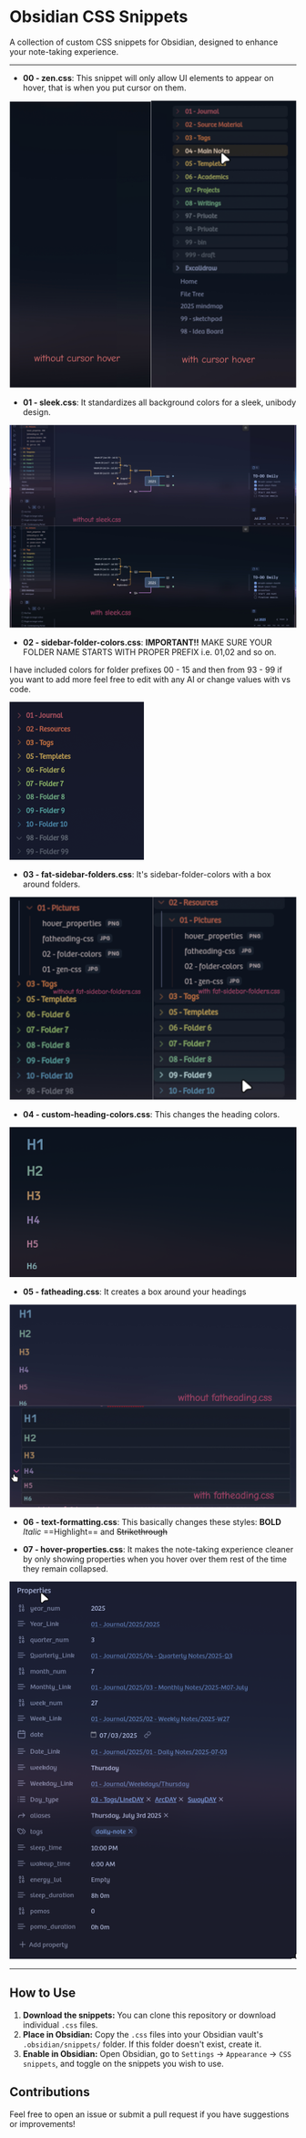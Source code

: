 # Obsidian CSS Snippets

A collection of custom CSS snippets for Obsidian, designed to enhance your note-taking experience.

---

- **00 - zen.css**: This snippet will only allow UI elements to appear on hover, that is when you put cursor on them.

![00 - zen-css.jpg](images/00%20-%20zen-css.jpg)

- **01 - sleek.css**: It standardizes all background colors for a sleek, unibody design.

![01 - sleek-css.jpg](images/01%20-%20sleek-css.jpg)

- **02 - sidebar-folder-colors.css**:
**IMPORTANT!!** MAKE SURE YOUR FOLDER NAME STARTS WITH PROPER PREFIX i.e. 01,02 and so on.  

I have included colors for folder prefixes 00 - 15 and then from 93 - 99 if you want to add more feel free to edit with any AI or change values with vs code.

![02 - sidebar-folder-colors.png](images/02%20-%20sidebar-folder-colors.png)

- **03 - fat-sidebar-folders.css**: It's sidebar-folder-colors with a box around folders.

![03 - fat-sidebar-folders.jpg](images/03%20-%20fat-sidebar-folders.jpg)

- **04 - custom-heading-colors.css**: This changes the heading colors.

![04 - custom-heading-colors.png](images/04%20-%20custom-heading-colors.png)

- **05 - fatheading.css**: It creates a box around your headings

![05 - fatheading-css.jpg](images/05%20-%20fatheading-css.jpg)

- **06 - text-formatting.css**: This basically changes these styles:
**BOLD** *Italic* ==Highlight== and ~~Strikethrough~~

- **07 - hover-properties.css**: It makes the note-taking experience cleaner by only showing properties when you hover over them rest of the time they remain collapsed.

![07 - hover-properties.png](images/07%20-%20hover-properties.png)

---

## How to Use

1.  **Download the snippets:** You can clone this repository or download individual `.css` files.
2.  **Place in Obsidian:** Copy the `.css` files into your Obsidian vault's `.obsidian/snippets/` folder. If this folder doesn't exist, create it.
3.  **Enable in Obsidian:** Open Obsidian, go to `Settings` -> `Appearance` -> `CSS snippets`, and toggle on the snippets you wish to use.

## Contributions

Feel free to open an issue or submit a pull request if you have suggestions or improvements!
